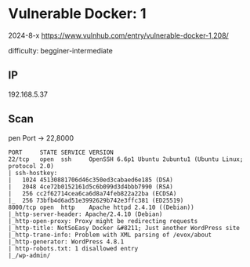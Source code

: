 # Vulnerable Docker: 1

2024-8-x https://www.vulnhub.com/entry/vulnerable-docker-1,208/

difficulty: begginer-intermediate

## IP

192.168.5.37

## Scan

pen Port -> 22,8000

```
PORT     STATE SERVICE VERSION
22/tcp   open  ssh     OpenSSH 6.6p1 Ubuntu 2ubuntu1 (Ubuntu Linux; protocol 2.0)
| ssh-hostkey:
|   1024 45130881706d46c350ed3cabaed6e185 (DSA)
|   2048 4ce72b0152161d5c6b099d3d4bbb7990 (RSA)
|   256 cc2f62714cea6ca6d8a74feb822a22ba (ECDSA)
|_  256 73bfb4d6ad51e3992629b742e3ffc381 (ED25519)
8000/tcp open  http    Apache httpd 2.4.10 ((Debian))
|_http-server-header: Apache/2.4.10 (Debian)
|_http-open-proxy: Proxy might be redirecting requests
|_http-title: NotSoEasy Docker &#8211; Just another WordPress site
|_http-trane-info: Problem with XML parsing of /evox/about
|_http-generator: WordPress 4.8.1
| http-robots.txt: 1 disallowed entry
|_/wp-admin/
```
